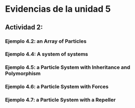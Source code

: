 # Evidencias de la unidad 5


## Actividad 2:

### Ejemplo 4.2:  an Array of Particles

### Ejemplo 4.4: A system of systems

### Ejemplo 4.5: a Particle System with Inheritance and Polymorphism

### Ejemplo 4.6:  a Particle System with Forces

### Ejemplo 4.7: a Particle System with a Repeller



